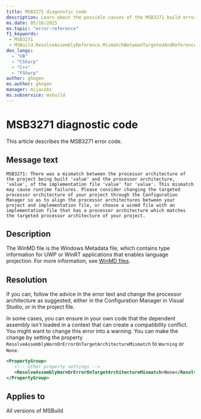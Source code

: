 ```yaml
---
title: MSB3271 diagnostic code
description: Learn about the possible causes of the MSB3271 build error and get troubleshooting tips.
ms.date: 05/16/2025
ms.topic: "error-reference"
f1_keywords:
 - MSB3271
 - MSBuild.ResolveAssemblyReference.MismatchBetweenTargetedAndReferencedArchOfImplementation
dev_langs:
  - "VB"
  - "CSharp"
  - "C++"
  - "FSharp"
author: ghogen
ms.author: ghogen
manager: mijacobs
ms.subservice: msbuild
---
```

# MSB3271 diagnostic code

<!-- :::ErrorDefinitionDescription::: -->
<!-- :::editable-content name="introDescription"::: -->
This article describes the MSB3271 error code.
<!-- :::editable-content-end::: -->

## Message text

<!-- :::editable-content name="messageText"::: -->
`MSB3271: There was a mismatch between the processor architecture of the project being built 'value' and the processor architecture, 'value', of the implementation file 'value' for 'value'. This mismatch may cause runtime failures. Please consider changing the targeted processor architecture of your project through the Configuration Manager so as to align the processor architectures between your project and implementation file, or choose a winmd file with an implementation file that has a processor architecture which matches the targeted processor architecture of your project.`
<!-- :::editable-content-end::: -->
<!-- MSB3271: There was a mismatch between the processor architecture of the project being built "{0}" and the processor architecture, "{1}", of the implementation file "{2}" for "{3}". This mismatch may cause runtime failures. Please consider changing the targeted processor architecture of your project through the Configuration Manager so as to align the processor architectures between your project and implementation file, or choose a winmd file with an implementation file that has a processor architecture which matches the targeted processor architecture of your project. -->

<!-- :::editable-content name="postOutputDescription"::: -->
## Description

The WinMD file is the Windows Metadata file, which contains type information for UWP or WinRT applications that enables language projection. For more information, see [WinMD files](/uwp/winrt-cref/winmd-files).

## Resolution

If you can, follow the advice in the error text and change the processor architecture as suggested, either in the Configuration Manager in Visual Studio, or in the project file.

In some cases, you can ensure in your own code that the dependent assembly isn't loaded in a context that can create a compatibility conflict. You might want to change this error into a warning. You can make the change by setting the property `ResolveAssemblyWarnOrErrorOnTargetArchitectureMismatch` to `Warning` or `None`.

```xml
<PropertyGroup>
   <!-- other property settings -->
   <ResolveAssemblyWarnOrErrorOnTargetArchitectureMismatch>None</ResolveAssemblyWarnOrErrorOnTargetArchitectureMismatch>
</PropertyGroup>
```
<!-- :::editable-content-end::: -->
<!-- :::ErrorDefinitionDescription-end::: -->

## Applies to

All versions of MSBuild